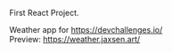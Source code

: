 First React Project.

Weather app for https://devchallenges.io/ <br />
Preview: https://weather.jaxsen.art/
